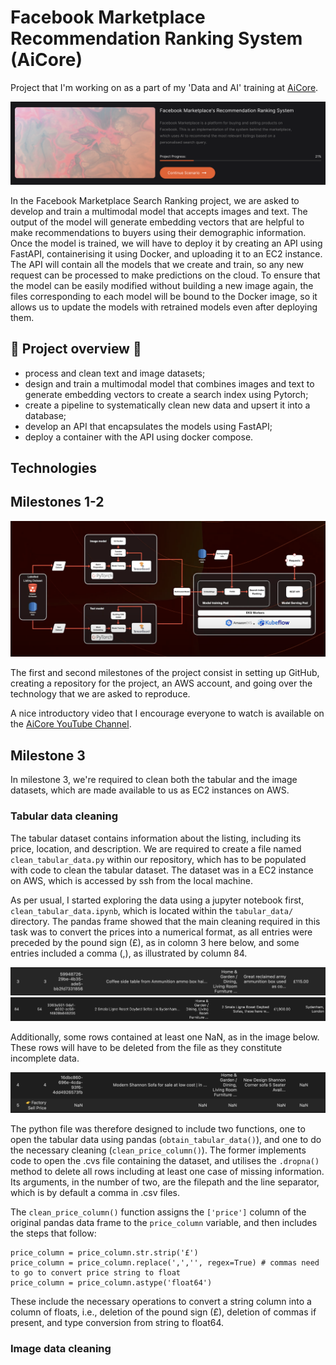 # Facebook Marketplace Recommendation Ranking System (AiCore)

Project that I'm working on as a part of my 'Data and AI' training at [AiCore](https://www.theaicore.com/).

![A screenshot of the AiCore portal](images/portal.png)

In the Facebook Marketplace Search Ranking project, we are asked to develop and train a multimodal model that accepts images and text. The output of the model will generate embedding vectors that are helpful to make recommendations to buyers using their demographic information. 
Once the model is trained, we will have to deploy it by creating an API using FastAPI, containerising it using Docker, and uploading it to an EC2 instance. The API will contain all the models that we create and train, so any new request can be processed to make predictions on the cloud. To ensure that the model can be easily modified without building a new image again, the files corresponding to each model will be bound to the Docker image, so it allows us to update the models with retrained models even after deploying them.

## 👀 Project overview 👀

- process and clean text and image datasets;
- design and train a multimodal model that combines images and text to generate embedding vectors to create a search index using Pytorch;
- create a pipeline to systematically clean new data and upsert it into a database;
- develop an API that encapsulates the models using FastAPI;
- deploy a container with the API using docker compose.

## Technologies

## Milestones 1-2

![An image of the technology structure](images/technology.png)

The first and second milestones of the project consist in setting up GitHub, creating a repository for the project, an AWS account, and going over the technology that we are asked to reproduce.

A nice introductory video that I encourage everyone to watch is available on the [AiCore YouTube Channel](https://youtu.be/1Z5V2VrHTTA).

## Milestone 3

In milestone 3, we're required to clean both the tabular and the image datasets, which are made available to us as EC2 instances on AWS.

### Tabular data cleaning

The tabular dataset contains information about the listing, including its price, location, and description. We are required to create a file named `clean_tabular_data.py` within our repository, which has to be populated with code to clean the tabular dataset. The dataset was in a EC2 instance on AWS, which is accessed by ssh from the local machine.

As per usual, I started exploring the data using a jupyter notebook first, `clean_tabular_data.ipynb`, which is located within the `tabular_data/` directory. The pandas frame showed that the main cleaning required in this task was to convert the prices into a numerical format, as all entries were preceded by the pound sign (£), as in colomn 3 here below, and some entries included a comma (,), as illustrated by column 84.

![An image from the pandas data frame in which the pound sign appears in the price column](images/pound.png)
![An image from the pandas data frame in which a comma appears in the price column](images/comma.png)

Additionally, some rows contained at least one NaN, as in the image below. These rows will have to be deleted from the file as they constitute incomplete data.

![An image from the pandas data frame in which at least one NaN per column appears](images/nan.png)

The python file was therefore designed to include two functions, one to open the tabular data using pandas (`obtain_tabular_data()`), and one to do the necessary cleaning (`clean_price_column()`). The former implements code to open the .cvs file containing the dataset, and utilises the `.dropna()` method to delete all rows including at least one case of missing information. Its arguments, in the number of two, are the filepath and the line separator, which is by default a comma in .csv files.

The `clean_price_column()` function assigns the `['price']` column of the original pandas data frame to the `price_column` variable, and then includes the steps that follow:

```python3
price_column = price_column.str.strip('£')
price_column = price_column.replace(',','', regex=True) # commas need to go to convert price string to float
price_column = price_column.astype('float64')
```

These include the necessary operations to convert a string column into a column of floats, i.e., deletion of the pound sign (£), deletion of commas if present, and type conversion from string to float64.


### Image data cleaning